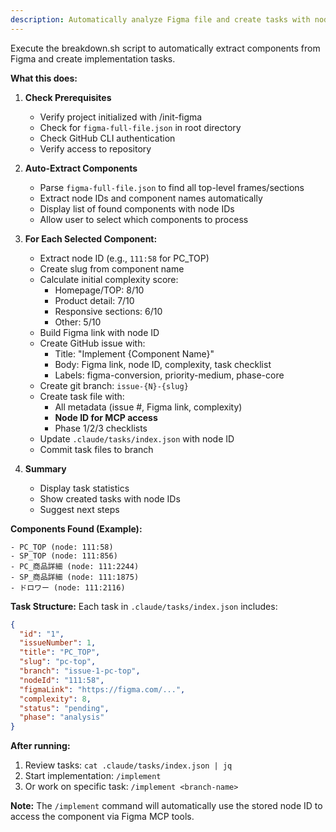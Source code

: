 ```yaml
---
description: Automatically analyze Figma file and create tasks with node IDs for MCP access
---
```


Execute the breakdown.sh script to automatically extract components from Figma and create implementation tasks.

**What this does:**

1. **Check Prerequisites**
   - Verify project initialized with /init-figma
   - Check for `figma-full-file.json` in root directory
   - Check GitHub CLI authentication
   - Verify access to repository

2. **Auto-Extract Components**
   - Parse `figma-full-file.json` to find all top-level frames/sections
   - Extract node IDs and component names automatically
   - Display list of found components with node IDs
   - Allow user to select which components to process

3. **For Each Selected Component:**
   - Extract node ID (e.g., `111:58` for PC_TOP)
   - Create slug from component name
   - Calculate initial complexity score:
     - Homepage/TOP: 8/10
     - Product detail: 7/10
     - Responsive sections: 6/10
     - Other: 5/10
   - Build Figma link with node ID
   - Create GitHub issue with:
     - Title: "Implement {Component Name}"
     - Body: Figma link, node ID, complexity, task checklist
     - Labels: figma-conversion, priority-medium, phase-core
   - Create git branch: `issue-{N}-{slug}`
   - Create task file with:
     - All metadata (issue #, Figma link, complexity)
     - **Node ID for MCP access**
     - Phase 1/2/3 checklists
   - Update `.claude/tasks/index.json` with node ID
   - Commit task files to branch

4. **Summary**
   - Display task statistics
   - Show created tasks with node IDs
   - Suggest next steps

**Components Found (Example):**
```
- PC_TOP (node: 111:58)
- SP_TOP (node: 111:856)
- PC_商品詳細 (node: 111:2244)
- SP_商品詳細 (node: 111:1875)
- ドロワー (node: 111:2116)
```

**Task Structure:**
Each task in `.claude/tasks/index.json` includes:
```json
{
  "id": "1",
  "issueNumber": 1,
  "title": "PC_TOP",
  "slug": "pc-top",
  "branch": "issue-1-pc-top",
  "nodeId": "111:58",
  "figmaLink": "https://figma.com/...",
  "complexity": 8,
  "status": "pending",
  "phase": "analysis"
}
```

**After running:**
1. Review tasks: `cat .claude/tasks/index.json | jq`
2. Start implementation: `/implement`
3. Or work on specific task: `/implement <branch-name>`

**Note:** The `/implement` command will automatically use the stored node ID to access the component via Figma MCP tools.
